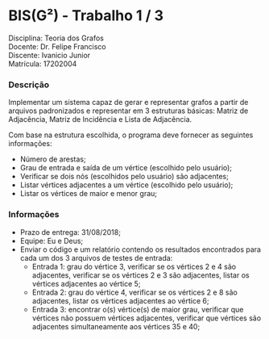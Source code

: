 # BIS(G²) - Trabalho 1 / 3 
Disciplina: Teoria dos Grafos    
Docente: Dr. Felipe Francisco      
Discente: Ivanicio Junior  
Matrícula: 17202004

### Descrição
Implementar um sistema capaz de gerar e representar grafos a partir de arquivos padronizados e representar em 3 estruturas básicas: Matriz de Adjacência, Matriz de Incidência e Lista de Adjacência.   

Com base na estrutura escolhida, o programa deve fornecer as seguintes informações:
  - Número de arestas;
  - Grau de entrada e saída de um vértice (escolhido pelo usuário);
  - Verificar se dois nós (escolhidos pelo usuário) são adjacentes;
  - Listar vértices adjacentes a um vértice (escolhido pelo usuário);
  - Listar os vértices de maior e menor grau;

### Informações
  - Prazo de entrega: 31/08/2018;
  - Equipe: Eu e Deus;
  - Enviar o código e um relatório contendo os resultados encontrados para cada um dos 3 arquivos de testes de entrada:
    - Entrada 1: grau do vértice 3, verificar se os vértices 2 e 4 são adjacentes, verificar se os vértices 2 e 3 são adjacentes, listar os vértices adjacentes ao vértice 5;
    - Entrada 2: grau do vértice 4, verificar se os vértices 2 e 8 são adjacentes, listar os vértices adjacentes ao vértice 6;
    - Entrada 3: encontrar o(s) vértice(s) de maior grau, verificar que vértices não possuem vértices adjacentes, verificar que vértices são adjacentes simultaneamente aos vértices 35 e 40;
